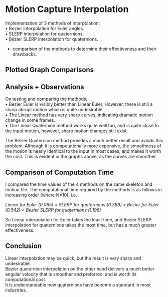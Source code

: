 # Motion Capture Interpolation

Implementation of 3 methods of interpolation;\
• Bezier interpolation for Euler angles.\
• SLERP interpolation for quaternions.\
• Bezier SLERP interpolation for quaternions. 

+ comparison of the methods to determine their effectiveness and their drawbacks.


## Plotted Graph Comparisons






## Analysis + Observations

On testing and comparing the methods;\
• Bezier Euler is visibly better than Linear Euler. However, there is still a sharp abrupt motion which is quite undesirable.\
• The Linear method has very sharp curves, indicating dramatic motion change in some frames.\
• The Linear Quaternion method works quite well too, and is quite close to the input motion, however, sharp motion changes still exist.

The Bezier Quaternion method provides a much better result and avoids this problem. Although it is computationally more expensive, the smoothness of the motion is nearly identical to the input in most cases, and makes it worth the cost. This is evident in the graphs above, as the curves are smoother.

## Comparison of Computation Time

I compared the time values of the 4 methods on the same skeleton and motion file. The computational time required by the methods is as follows in increasing order (where N=10), i.e.

*Linear for Euler (0.065) < SLERP for quaternions (0.399) < Bezier for Euler (0.542) < Bezier SLERP for quaternions (1.198)*

So Linear interpolation for Euler takes the least time, and Bezier SLERP interpolation for quaternions takes the most time, but has a much greater effectiveness.

## Conclusion

Linear interpolation may be quick, but the result is very sharp and undesirable.\
Bezier quaternion interpolation on the other hand delivers a much better angular velocity that is smoother and preferred, and is worth its computational cost.\
It is understandable how quaternions have become a standard in most industries.